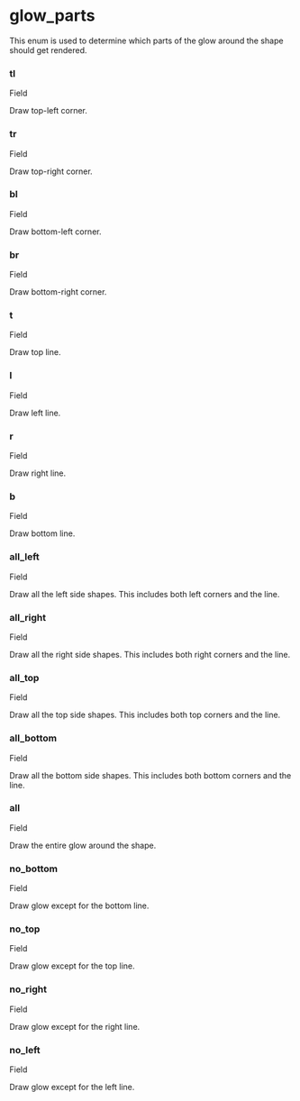 # glow\_parts

This enum is used to determine which parts of the glow around the shape should get rendered.

### tl﻿ <a href="#tl" id="tl"></a>

Field

Draw top-left corner.

### tr﻿ <a href="#tr" id="tr"></a>

Field

Draw top-right corner.

### bl﻿ <a href="#bl" id="bl"></a>

Field

Draw bottom-left corner.

### br﻿ <a href="#br" id="br"></a>

Field

Draw bottom-right corner.

### t﻿ <a href="#t" id="t"></a>

Field

Draw top line.

### l﻿ <a href="#l" id="l"></a>

Field

Draw left line.

### r﻿ <a href="#r" id="r"></a>

Field

Draw right line.

### b﻿ <a href="#b" id="b"></a>

Field

Draw bottom line.

### all\_left﻿ <a href="#all-left" id="all-left"></a>

Field

Draw all the left side shapes. This includes both left corners and the line.

### all\_right﻿ <a href="#all-right" id="all-right"></a>

Field

Draw all the right side shapes. This includes both right corners and the line.

### all\_top﻿ <a href="#all-top" id="all-top"></a>

Field

Draw all the top side shapes. This includes both top corners and the line.

### all\_bottom﻿ <a href="#all-bottom" id="all-bottom"></a>

Field

Draw all the bottom side shapes. This includes both bottom corners and the line.

### all﻿ <a href="#all" id="all"></a>

Field

Draw the entire glow around the shape.

### no\_bottom﻿ <a href="#no-bottom" id="no-bottom"></a>

Field

Draw glow except for the bottom line.

### no\_top﻿ <a href="#no-top" id="no-top"></a>

Field

Draw glow except for the top line.

### no\_right﻿ <a href="#no-right" id="no-right"></a>

Field

Draw glow except for the right line.

### no\_left﻿ <a href="#no-left" id="no-left"></a>

Field

Draw glow except for the left line.

